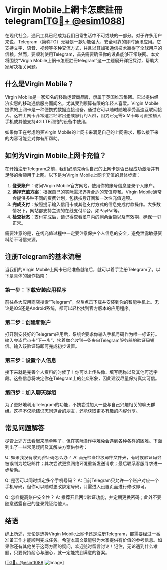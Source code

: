 # Virgin Mobile上網卡怎麽註冊telegram[[TG💪+ @esim1088](https://t.me/s/esim1088)]

在现代社会，通讯工具已经成为我们日常生活中不可或缺的一部分。对于许多用户来说，Telegram（简称TG）无疑是一款功能强大、安全可靠的即时通讯应用。它支持文字、语音、视频等多种交流方式，并且以其加密通信技术赢得了全球用户的信赖。然而，要顺利使用Telegram，首先需要确保你的设备能够正常联网。本文将围绕“Virgin Mobile上網卡怎麽註冊telegram”这一主题展开详细探讨，帮助大家解决相关问题。

## 什么是Virgin Mobile？

Virgin Mobile是一家知名的移动运营商品牌，隶属于英国维珍集团。它以提供经济实惠的移动通信服务而闻名，尤其受到预算有限的年轻人喜爱。Virgin Mobile提供的上网卡是一种便携式数据连接设备，通过它可以随时随地享受高速互联网接入。这种上网卡非常适合经常出差或旅行的人群，因为它无需SIM卡即可直接插入手机或其他支持4G LTE网络的设备中使用。

如果你正在考虑购买Virgin Mobile的上网卡来满足自己的上网需求，那么接下来的内容可能会对你有所帮助。

## 如何为Virgin Mobile上网卡充值？

在开始注册Telegram之前，我们必须先确认自己的上网卡是否已经成功激活并有足够的余额用于上网。以下是为Virgin Mobile上网卡充值的具体步骤：

1. **登录账户**：访问Virgin Mobile官方网站，使用你的账号信息登录个人账户。
2. **选择充值方案**：根据自己的实际需求选择合适的充值套餐。Virgin Mobile通常会提供多种不同的资费计划，包括按月订阅和一次性充值选项。
3. **完成支付**：按照提示输入信用卡或其他支付方式的信息完成付款操作。大多数情况下，网站都支持主流的在线支付平台，如PayPal等。
4. **检查状态**：支付完成后，请记得查看账户内的剩余金额以及有效期，确保一切正常。

需要注意的是，在线充值过程中一定要注意保护个人信息的安全，避免泄露敏感资料给不可信来源。

## 注册Telegram的基本流程

当我们的Virgin Mobile上网卡已经准备就绪后，就可以着手注册Telegram了。以下是具体的操作指南：

### 第一步：下载安装应用程序

前往各大应用商店搜索“Telegram”，然后点击下载并安装到你的智能手机上。无论是iOS还是Android系统，都可以轻松找到官方版本的应用程序。

### 第二步：创建新账户

打开刚安装好的Telegram应用后，系统会要求你输入手机号码作为唯一标识符。输入完毕后点击“下一步”，接着你会收到一条来自Telegram服务器的验证码短信。输入该验证码即可完成初步设置。

### 第三步：设置个人信息

接下来就是完善个人资料的时候了！你可以上传头像、填写昵称以及其他可选字段。这些信息将决定你在Telegram上的公众形象，因此建议尽量保持真实可信。

### 第四步：加入聊天群组

为了更好地利用Telegram的功能，不妨尝试加入一些与自己兴趣相关的聊天群组。这样不仅能结识志同道合的朋友，还能获取更多有趣的内容分享。

## 常见问题解答

尽管上述方法看起来简单明了，但在实际操作中难免会遇到各种各样的困难。下面列出了一些常见疑问及其解决方案供参考：

Q: 如果我没有收到验证码怎么办？
A: 首先检查垃圾邮件文件夹，有时候验证码会被误判为垃圾邮件；其次尝试更换网络环境重新发送请求；最后联系客服寻求进一步帮助。

Q: 是否可以同时绑定多个手机号码？
A: 目前Telegram只允许一个账户对应一个手机号码，但你可以随时更改绑定号码，只需进入设置页面进行修改即可。

Q: 怎样提高账户安全性？
A: 推荐开启两步验证功能，并定期更换密码；此外不要随意透露自己的登录凭证给他人。

## 结语

综上所述，无论是选择Virgin Mobile上网卡还是注册Telegram，都需要经过一番准备工作才能顺利完成任务。希望本篇文章能够为大家提供有价值的参考信息。如果你还有其他关于这两方面的疑问，欢迎随时留言讨论！记住，无论遇到什么难题，只要保持耐心与细心，就一定能找到满意的答案。

[[TG💪+ @esim1088](https://t.me/s/esim1088) ![Image](https://i.postimg.cc/4NQfJmqS/Snipaste-2025-05-13-00-14-12.png)]